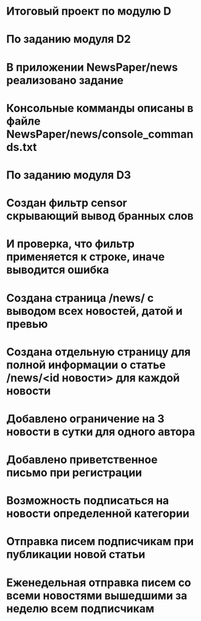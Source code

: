 # Итоговый проект по модулю D
# По заданию модуля D2
# В приложении NewsPaper/news реализовано задание
# Консольные комманды описаны в файле NewsPaper/news/console_commands.txt
# По заданию модуля D3
# Создан фильтр censor скрывающий вывод бранных слов
# И проверка, что фильтр применяется к строке, иначе выводится ошибка
# Создана страница /news/ с выводом всех новостей, датой и превью
# Создана отдельную страницу для полной информации о статье /news/<id новости> для каждой новости
# Добавлено ограничение на 3 новости в сутки для одного автора
# Добавлено приветственное письмо при регистрации
# Возможность подписаться на новости определенной категории
# Отправка писем подписчикам при публикации новой статьи
# Еженедельная отправка писем со всеми новостями вышедшими за неделю всем подписчикам
# 
